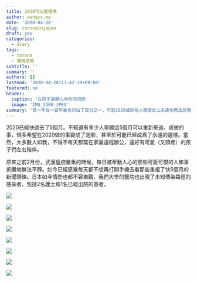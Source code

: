 ```yaml
---
title: 2020可以重啓嗎
author: wangcc.me
date: '2020-04-28'
slug: coronainjapan
draft: yes
categories:
  - diary
tags:
  - corona
  - 偶爾感慨
subtitle: ''
summary: ''
authors: []
lastmod: '2020-04-28T13:42:39+09:00'
featured: no
header:
  caption: '在院子裏開心地吹泡泡玩'
  image: 'IMG_3308.JPEG'
summary: "某一年在一百年裏也只佔了百分之一，可是2020或許在人類歷史上永遠也無法忽略不計。"
---
```


2020已經快過去了5個月。不知道有多少人寧願這5個月可以重新來過。該做的事，很多希望在2020做的事變成了泡影，甚至於可能已經成爲了永遠的遺憾。當然，大多數人如我，不得不每天都窩在家裏遠程辦公，還好有可愛（又頭疼）的孩子們左右陪伴。

原來之前2月份，武漢瘟疫嚴重的時候，每日被牽動人心的那些可愛可恨的人和事折騰地無法平靜。如今已經感覺每天都不想再打開手機去看那些重複了快5個月的新聞頭條。日本如今情勢也都不容樂觀，我們大學的醫院也出現了未知傳染路徑的感染者，包括2名護士和1名已經出院的患者。


![](/post/2020-04-20-coronainjapan_files/FQRV7031.JPG)

![](/post/2020-04-20-coronainjapan_files/IMG_4548.jpg)

![](/post/2020-04-20-coronainjapan_files/IMG_4570.JPG)

![](/post/2020-04-20-coronainjapan_files/IMG_4571.JPG)

![](/post/2020-04-20-coronainjapan_files/IMG_4620.jpg)

![](/post/2020-04-20-coronainjapan_files/IMG_4627.jpg)

![](/post/2020-04-20-coronainjapan_files/IMG_4673.JPG)

![](/post/2020-04-20-coronainjapan_files/IMG_4766.jpg)
